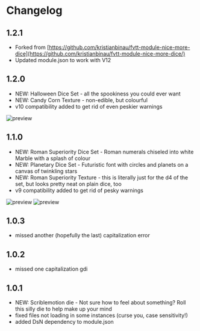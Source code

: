 # Changelog

## 1.2.1
- Forked from [https://github.com/kristianbinau/fvtt-module-nice-more-dice](https://github.com/kristianbinau/fvtt-module-nice-more-dice/)
- Updated module.json to work with V12
  
## 1.2.0
- NEW: Halloween Dice Set - all the spookiness you could ever want
- NEW: Candy Corn Texture - non-edible, but colourful
- v10 compatibility added to get rid of even peskier warnings

![preview](Images/halloweenpreview.jpg?raw=true)

## 1.1.0
- NEW: Roman Superiority Dice Set - Roman numerals chiseled into white Marble with a splash of colour
- NEW: Planetary Dice Set - Futuristic font with circles and planets on a canvas of twinkling stars
- NEW: Roman Superiority Texture - this is literally just for the d4 of the set, but looks pretty neat on plain dice, too
- v9 compatibility added to get rid of pesky warnings

![preview](Images/planetaryb.png?raw=true)
![preview](Images/romanb.png?raw=true)

## 1.0.3
- missed another (hopefully the last) capitalization error

## 1.0.2
- missed one capitalization gdi

## 1.0.1
- NEW: Scriblemotion die - Not sure how to feel about something? Roll this silly die to help make up your mind
- fixed files not loading in some instances (curse you, case sensitivity!)
- added DsN dependency to module.json
